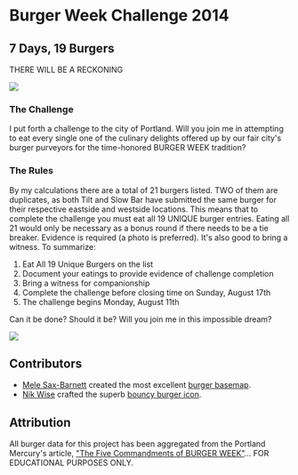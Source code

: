 # Burger Week Challenge 2014

## 7 Days, 19 Burgers

THERE WILL BE A RECKONING

![](http://33.media.tumblr.com/7e88625566f7aa6b5785ea0fd803e1e5/tumblr_mer07fCs8W1qjepd7o2_400.gif)

### The Challenge

I put forth a challenge to the city of Portland. Will you join me in attempting to eat every single one of the culinary delights offered up by our fair city's burger purveyors for the time-honored BURGER WEEK tradition?

### The Rules

By my calculations there are a total of 21 burgers listed. TWO of them are duplicates, as both Tilt and Slow Bar have submitted the same burger for their respective eastside and westside locations. This means that to complete the challenge you must eat all 19 UNIQUE burger entries. Eating all 21 would only be necessary as a bonus round if there needs to be a tie breaker. Evidence is required (a photo is preferred). It's also good to bring a witness. To summarize:

1. Eat All 19 Unique Burgers on the list
1. Document your eatings to provide evidence of challenge completion
1. Bring a witness for companionship
1. Complete the challenge before closing time on Sunday, August 17th
1. The challenge begins Monday, August 11th

Can it be done? Should it be? Will you join me in this impossible dream?

![](http://aht.seriouseats.com/images/2011/08/20110824-pusheen-burger.gif)

## Contributors

* [Mele Sax-Barnett](http://pdxmele.com/) created the most excellent [burger basemap](https://a.tiles.mapbox.com/v4/saxbarm.j6gne8mm/page.html?access_token=pk.eyJ1Ijoic2F4YmFybSIsImEiOiJDUW0zOG1nIn0.dk3iwQP-fxClX6wk4Ol94g#14/45.5222/-122.6680).
* [Nik Wise](https://github.com/nikolaswise) crafted the superb [bouncy burger icon](./secrets/burger.gif).

## Attribution

All burger data for this project has been aggregated from the Portland Mercury's article, ["The Five Commandments of BURGER WEEK"](http://www.portlandmercury.com/portland/the-five-commandments-of-burger-week/Content?oid=13213589)... FOR EDUCATIONAL PURPOSES ONLY.
